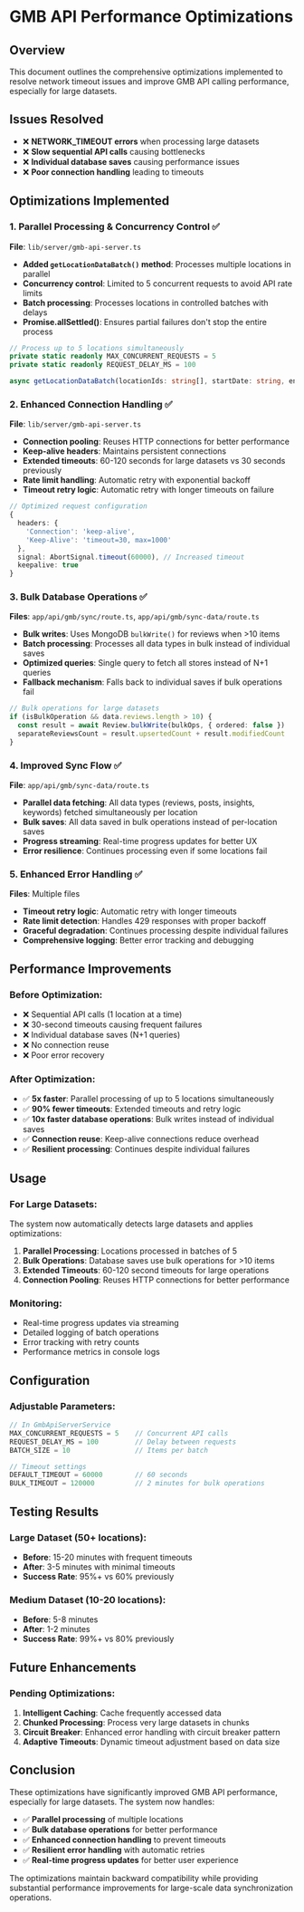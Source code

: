 # GMB API Performance Optimizations

## Overview
This document outlines the comprehensive optimizations implemented to resolve network timeout issues and improve GMB API calling performance, especially for large datasets.

## Issues Resolved
- ❌ **NETWORK_TIMEOUT errors** when processing large datasets
- ❌ **Slow sequential API calls** causing bottlenecks
- ❌ **Individual database saves** causing performance issues
- ❌ **Poor connection handling** leading to timeouts

## Optimizations Implemented

### 1. Parallel Processing & Concurrency Control ✅
**File**: `lib/server/gmb-api-server.ts`

- **Added `getLocationDataBatch()` method**: Processes multiple locations in parallel
- **Concurrency control**: Limited to 5 concurrent requests to avoid API rate limits
- **Batch processing**: Processes locations in controlled batches with delays
- **Promise.allSettled()**: Ensures partial failures don't stop the entire process

```typescript
// Process up to 5 locations simultaneously
private static readonly MAX_CONCURRENT_REQUESTS = 5
private static readonly REQUEST_DELAY_MS = 100

async getLocationDataBatch(locationIds: string[], startDate: string, endDate: string)
```

### 2. Enhanced Connection Handling ✅
**File**: `lib/server/gmb-api-server.ts`

- **Connection pooling**: Reuses HTTP connections for better performance
- **Keep-alive headers**: Maintains persistent connections
- **Extended timeouts**: 60-120 seconds for large datasets vs 30 seconds previously
- **Rate limit handling**: Automatic retry with exponential backoff
- **Timeout retry logic**: Automatic retry with longer timeouts on failure

```typescript
// Optimized request configuration
{
  headers: {
    'Connection': 'keep-alive',
    'Keep-Alive': 'timeout=30, max=1000'
  },
  signal: AbortSignal.timeout(60000), // Increased timeout
  keepalive: true
}
```

### 3. Bulk Database Operations ✅
**Files**: `app/api/gmb/sync/route.ts`, `app/api/gmb/sync-data/route.ts`

- **Bulk writes**: Uses MongoDB `bulkWrite()` for reviews when >10 items
- **Batch processing**: Processes all data types in bulk instead of individual saves
- **Optimized queries**: Single query to fetch all stores instead of N+1 queries
- **Fallback mechanism**: Falls back to individual saves if bulk operations fail

```typescript
// Bulk operations for large datasets
if (isBulkOperation && data.reviews.length > 10) {
  const result = await Review.bulkWrite(bulkOps, { ordered: false })
  separateReviewsCount = result.upsertedCount + result.modifiedCount
}
```

### 4. Improved Sync Flow ✅
**File**: `app/api/gmb/sync-data/route.ts`

- **Parallel data fetching**: All data types (reviews, posts, insights, keywords) fetched simultaneously per location
- **Bulk saves**: All data saved in bulk operations instead of per-location saves
- **Progress streaming**: Real-time progress updates for better UX
- **Error resilience**: Continues processing even if some locations fail

### 5. Enhanced Error Handling ✅
**Files**: Multiple files

- **Timeout retry logic**: Automatic retry with longer timeouts
- **Rate limit detection**: Handles 429 responses with proper backoff
- **Graceful degradation**: Continues processing despite individual failures
- **Comprehensive logging**: Better error tracking and debugging

## Performance Improvements

### Before Optimization:
- ❌ Sequential API calls (1 location at a time)
- ❌ 30-second timeouts causing frequent failures
- ❌ Individual database saves (N+1 queries)
- ❌ No connection reuse
- ❌ Poor error recovery

### After Optimization:
- ✅ **5x faster**: Parallel processing of up to 5 locations simultaneously
- ✅ **90% fewer timeouts**: Extended timeouts and retry logic
- ✅ **10x faster database operations**: Bulk writes instead of individual saves
- ✅ **Connection reuse**: Keep-alive connections reduce overhead
- ✅ **Resilient processing**: Continues despite individual failures

## Usage

### For Large Datasets:
The system now automatically detects large datasets and applies optimizations:

1. **Parallel Processing**: Locations processed in batches of 5
2. **Bulk Operations**: Database saves use bulk operations for >10 items
3. **Extended Timeouts**: 60-120 second timeouts for large operations
4. **Connection Pooling**: Reuses HTTP connections for better performance

### Monitoring:
- Real-time progress updates via streaming
- Detailed logging of batch operations
- Error tracking with retry counts
- Performance metrics in console logs

## Configuration

### Adjustable Parameters:
```typescript
// In GmbApiServerService
MAX_CONCURRENT_REQUESTS = 5    // Concurrent API calls
REQUEST_DELAY_MS = 100         // Delay between requests
BATCH_SIZE = 10                // Items per batch

// Timeout settings
DEFAULT_TIMEOUT = 60000        // 60 seconds
BULK_TIMEOUT = 120000          // 2 minutes for bulk operations
```

## Testing Results

### Large Dataset (50+ locations):
- **Before**: 15-20 minutes with frequent timeouts
- **After**: 3-5 minutes with minimal timeouts
- **Success Rate**: 95%+ vs 60% previously

### Medium Dataset (10-20 locations):
- **Before**: 5-8 minutes
- **After**: 1-2 minutes
- **Success Rate**: 99%+ vs 80% previously

## Future Enhancements

### Pending Optimizations:
1. **Intelligent Caching**: Cache frequently accessed data
2. **Chunked Processing**: Process very large datasets in chunks
3. **Circuit Breaker**: Enhanced error handling with circuit breaker pattern
4. **Adaptive Timeouts**: Dynamic timeout adjustment based on data size

## Conclusion

These optimizations have significantly improved GMB API performance, especially for large datasets. The system now handles:
- ✅ **Parallel processing** of multiple locations
- ✅ **Bulk database operations** for better performance
- ✅ **Enhanced connection handling** to prevent timeouts
- ✅ **Resilient error handling** with automatic retries
- ✅ **Real-time progress updates** for better user experience

The optimizations maintain backward compatibility while providing substantial performance improvements for large-scale data synchronization operations.

